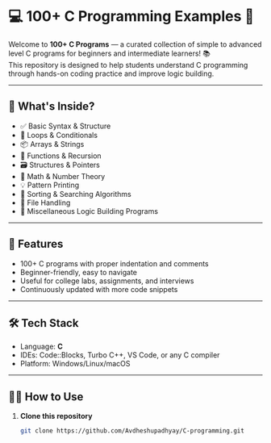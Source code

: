 # 💻 100+ C Programming Examples 🚀

Welcome to **100+ C Programs** — a curated collection of simple to advanced level C programs for beginners and intermediate learners! 📚  
This repository is designed to help students understand C programming through hands-on coding practice and improve logic building.

---

## 📂 What's Inside?

- ✅ Basic Syntax & Structure  
- 🔢 Loops & Conditionals  
- 📦 Arrays & Strings  
- 🧠 Functions & Recursion  
- 🗃️ Structures & Pointers  
- 📐 Math & Number Theory  
- 💡 Pattern Printing  
- 🧮 Sorting & Searching Algorithms  
- 💾 File Handling  
- 🎯 Miscellaneous Logic Building Programs

---

## 🚀 Features

- 100+ C programs with proper indentation and comments
- Beginner-friendly, easy to navigate
- Useful for college labs, assignments, and interviews
- Continuously updated with more code snippets

---

## 🛠️ Tech Stack

- Language: **C**
- IDEs: Code::Blocks, Turbo C++, VS Code, or any C compiler
- Platform: Windows/Linux/macOS

---

## 🧑‍💻 How to Use

1. **Clone this repository**
   ```bash
   git clone https://github.com/Avdheshupadhyay/C-programming.git

